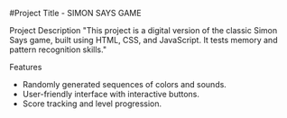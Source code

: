 #Project Title - SIMON SAYS GAME

Project Description
"This project is a digital version of the classic Simon Says game, built using HTML, CSS, and JavaScript. It tests memory and pattern recognition skills."

Features
- Randomly generated sequences of colors and sounds.
- User-friendly interface with interactive buttons.
- Score tracking and level progression.
